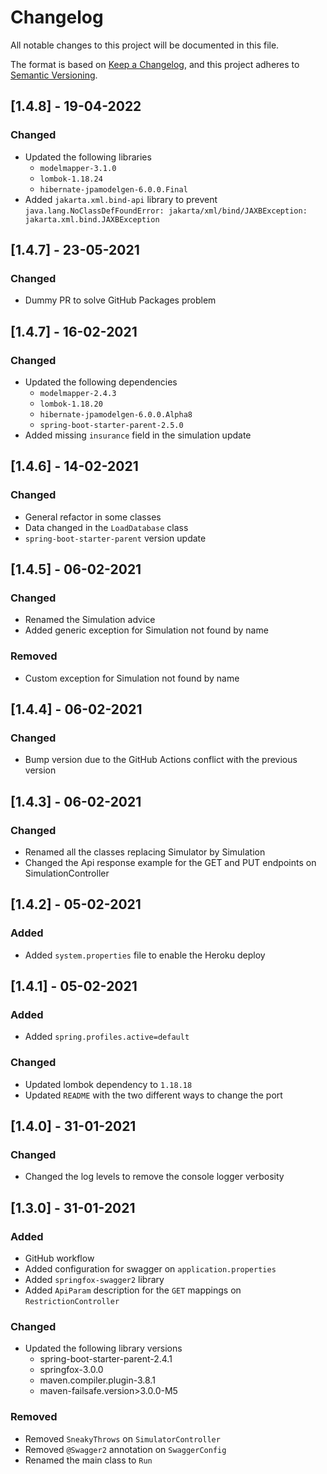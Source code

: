 # Changelog
All notable changes to this project will be documented in this file.

The format is based on [Keep a Changelog](https://keepachangelog.com/en/1.0.0/),
and this project adheres to [Semantic Versioning](https://semver.org/spec/v2.0.0.html).

## [1.4.8] - 19-04-2022

### Changed
- Updated the following libraries
  - `modelmapper-3.1.0`
  - `lombok-1.18.24`
  - `hibernate-jpamodelgen-6.0.0.Final`
- Added `jakarta.xml.bind-api` library to prevent `java.lang.NoClassDefFoundError: jakarta/xml/bind/JAXBException: jakarta.xml.bind.JAXBException` 

## [1.4.7] - 23-05-2021

### Changed
- Dummy PR to solve GitHub Packages problem

## [1.4.7] - 16-02-2021

### Changed
- Updated the following dependencies
  - `modelmapper-2.4.3`
  - `lombok-1.18.20`
  - `hibernate-jpamodelgen-6.0.0.Alpha8`
  - `spring-boot-starter-parent-2.5.0`
- Added missing `insurance` field in the simulation update

## [1.4.6] - 14-02-2021

### Changed
- General refactor in some classes
- Data changed in the `LoadDatabase` class
- `spring-boot-starter-parent` version update

## [1.4.5] - 06-02-2021

### Changed
- Renamed the Simulation advice
- Added generic exception for Simulation not found by name

### Removed
- Custom exception for Simulation not found by name

## [1.4.4] - 06-02-2021

### Changed
- Bump version due to the GitHub Actions conflict with the previous version

## [1.4.3] - 06-02-2021

### Changed
- Renamed all the classes replacing Simulator by Simulation
- Changed the Api response example for the GET and PUT endpoints on SimulationController  

## [1.4.2] - 05-02-2021

### Added
- Added `system.properties` file to enable the Heroku deploy

## [1.4.1] - 05-02-2021

### Added
- Added `spring.profiles.active=default`

### Changed
- Updated lombok dependency to `1.18.18`
- Updated `README` with the two different ways to change the port

## [1.4.0] - 31-01-2021

### Changed
- Changed the log levels to remove the console logger verbosity 

## [1.3.0] - 31-01-2021

### Added
- GitHub workflow
- Added configuration for swagger on `application.properties`
- Added `springfox-swagger2` library
- Added `ApiParam` description for the `GET` mappings on `RestrictionController`

### Changed
- Updated the following library versions
    - spring-boot-starter-parent-2.4.1
    - springfox-3.0.0
    - maven.compiler.plugin-3.8.1
    - maven-failsafe.version>3.0.0-M5
  
### Removed
- Removed `SneakyThrows` on `SimulatorController`
- Removed `@Swagger2` annotation on `SwaggerConfig`
- Renamed the main class to `Run`